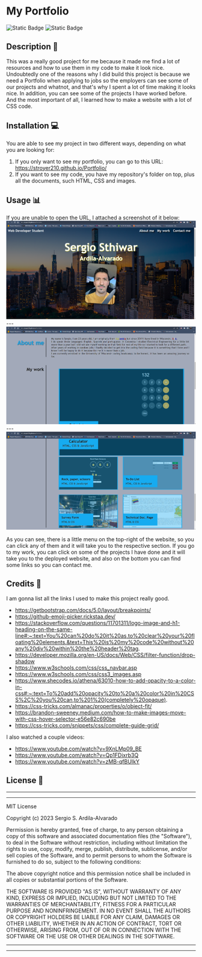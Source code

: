 # My Portfolio
![Static Badge](https://img.shields.io/badge/HTML-%23E86B20?style=for-the-badge&logo=html5&labelColor=black) ![Static Badge](https://img.shields.io/badge/CSS-%2388C8EB?style=for-the-badge&logo=css3&logoColor=%235BB4EB&labelColor=black)

## Description  :bookmark_tabs:

This was a really good project for me because it made me find a lot of resources and how to use them in my code to make it look nice.
Undoubtedly one of the reasons why I did build this project is because we need a Portfolio when applying to jobs so the employers can see some of our projects and whatnot, and that's why I spent a lot of time making it looks nice. In addition, you can see some of the projects I have worked before. And the most important of all, I learned how to make a website with a lot of CSS code.

## Installation :computer:

You are able to see my project in two different ways, depending on what you are looking for:

 1. If you only want to see my portfolio, you can go to this URL: https://stroyer210.github.io/Portfolio/
 2. If you want to see my code, you have my repository's folder on top, plus all the documents, such HTML, CSS and images.

## Usage :bar_chart:
If you are unable to open the URL, I attached a screenshot of it below:
    ![This is a screenshot of how the website looks on top.](Assets/Images/screenshot1.png)
    ---
    ![This is a screenshot of how the website looks when you are on the first project.](Assets/Images/screenshot2.png)
    ---
    ![This is a screenshot of how the website looks when you see the other projects.](Assets/Images/screenshot3.png)
    
As you can see, there is a little menu on the top-right of the website, so you can click any of them and it will take you to the respective section. If you go to my work, you can click on some of the projects I have done and it will take you to the deployed website, and also on the bottom you can find some links so you can contact me.

## Credits :email:

I am gonna list all the links I used to make this project really good.
 - https://getbootstrap.com/docs/5.0/layout/breakpoints/
 - https://github-emoji-picker.rickstaa.dev/
 - https://stackoverflow.com/questions/11701311/logo-image-and-h1-heading-on-the-same-line#:~:text=You%20can%20do%20it%20as,to%20clear%20your%20floating%20elements.&text=This%20is%20my%20code%20without%20any%20div%20within%20the%20header%20tag.
 - https://developer.mozilla.org/en-US/docs/Web/CSS/filter-function/drop-shadow
 - https://www.w3schools.com/css/css_navbar.asp
 - https://www.w3schools.com/css/css3_images.asp
 - https://www.shecodes.io/athena/63010-how-to-add-opacity-to-a-color-in-css#:~:text=To%20add%20opacity%20to%20a%20color%20in%20CSS%2C%20you%20can,to%201%20(completely%20opaque).
 - https://css-tricks.com/almanac/properties/o/object-fit/
 - https://brandon-sweeney.medium.com/how-to-make-images-move-with-css-hover-selector-e56e82c690be
 - https://css-tricks.com/snippets/css/complete-guide-grid/

I also watched a couple videos:
- https://www.youtube.com/watch?v=9XnLMp09_BE
- https://www.youtube.com/watch?v=Qp1FDixrb3Q
- https://www.youtube.com/watch?v=zMB-qfBUIkY


## License :memo:
---
---
MIT License

Copyright (c) 2023 Sergio S. Ardila-Alvarado

Permission is hereby granted, free of charge, to any person obtaining a copy
of this software and associated documentation files (the "Software"), to deal
in the Software without restriction, including without limitation the rights
to use, copy, modify, merge, publish, distribute, sublicense, and/or sell
copies of the Software, and to permit persons to whom the Software is
furnished to do so, subject to the following conditions:

The above copyright notice and this permission notice shall be included in all
copies or substantial portions of the Software.

THE SOFTWARE IS PROVIDED "AS IS", WITHOUT WARRANTY OF ANY KIND, EXPRESS OR
IMPLIED, INCLUDING BUT NOT LIMITED TO THE WARRANTIES OF MERCHANTABILITY,
FITNESS FOR A PARTICULAR PURPOSE AND NONINFRINGEMENT. IN NO EVENT SHALL THE
AUTHORS OR COPYRIGHT HOLDERS BE LIABLE FOR ANY CLAIM, DAMAGES OR OTHER
LIABILITY, WHETHER IN AN ACTION OF CONTRACT, TORT OR OTHERWISE, ARISING FROM,
OUT OF OR IN CONNECTION WITH THE SOFTWARE OR THE USE OR OTHER DEALINGS IN THE
SOFTWARE.

---
---

